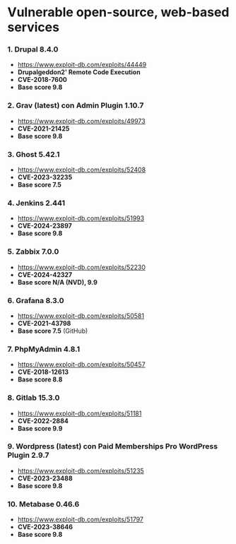 
# Vulnerable open-source, web-based services

### 1. Drupal 8.4.0
   - https://www.exploit-db.com/exploits/44449
   - **Drupalgeddon2' Remote Code Execution**
   - **CVE-2018-7600**
   - **Base score 9.8**

### 2. Grav (latest) con Admin Plugin 1.10.7
   - https://www.exploit-db.com/exploits/49973
   - **CVE-2021-21425**
   - **Base score 9.8**
  
### 3. Ghost 5.42.1
   - https://www.exploit-db.com/exploits/52408
   - **CVE-2023-32235**
   - **Base score 7.5**
  
### 4. Jenkins 2.441 
   - https://www.exploit-db.com/exploits/51993
   - **CVE-2024-23897**
   - **Base score 9.8**
  
### 5. Zabbix 7.0.0
   - https://www.exploit-db.com/exploits/52230
   - **CVE-2024-42327**
   - **Base score N/A (NVD), 9.9**

### 6. Grafana 8.3.0
   - https://www.exploit-db.com/exploits/50581
   - **CVE-2021-43798**
   - **Base score 7.5** (GitHub)

### 7. PhpMyAdmin 4.8.1
   - https://www.exploit-db.com/exploits/50457
   - **CVE-2018-12613**
   - **Base score 8.8**

### 8. Gitlab 15.3.0
   - https://www.exploit-db.com/exploits/51181
   - **CVE-2022-2884**
   - **Base score 9.9**

### 9. Wordpress (latest) con Paid Memberships Pro WordPress Plugin 2.9.7
   - https://www.exploit-db.com/exploits/51235
   - **CVE-2023-23488**
   - **Base score 9.8**
  
### 10. Metabase 0.46.6
   - https://www.exploit-db.com/exploits/51797
   - **CVE-2023-38646**
   - **Base score 9.8**

  